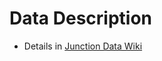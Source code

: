 Data Description
=============
* Details in [Junction Data Wiki](https://github.com/cchen1986/junction_data/wiki)
